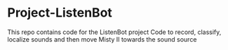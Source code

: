 # Project-ListenBot
This repo contains code for the ListenBot project
Code to record, classify, localize sounds and then move Misty II towards the sound source 
